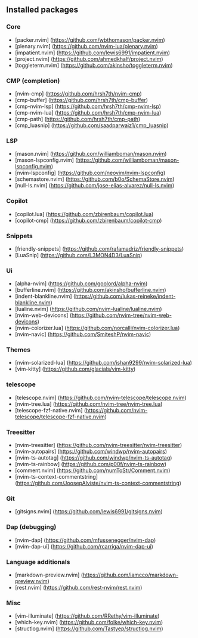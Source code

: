 ## Installed packages

### Core
- [packer.nvim] (https://github.com/wbthomason/packer.nvim)
- [plenary.nvim] (https://github.com/nvim-lua/plenary.nvim)
- [impatient.nvim] (https://github.com/lewis6991/impatient.nvim)
- [project.nvim] (https://github.com/ahmedkhalf/project.nvim)
- [toggleterm.nvim] (https://github.com/akinsho/toggleterm.nvim)

### CMP (completion)
- [nvim-cmp] (https://github.com/hrsh7th/nvim-cmp)
- [cmp-buffer] (https://github.com/hrsh7th/cmp-buffer)
- [cmp-nvim-lsp] (https://github.com/hrsh7th/cmp-nvim-lsp)
- [cmp-nvim-lua] (https://github.com/hrsh7th/cmp-nvim-lua)
- [cmp-path] (https://github.com/hrsh7th/cmp-path)
- [cmp\_luasnip] (https://github.com/saadparwaiz1/cmp_luasnip)

### LSP
- [mason.nvim] (https://github.com/williamboman/mason.nvim)
- [mason-lspconfig.nvim] (https://github.com/williamboman/mason-lspconfig.nvim)
- [nvim-lspconfig] (https://github.com/neovim/nvim-lspconfig)
- [schemastore.nvim] (https://github.com/b0o/SchemaStore.nvim)
- [null-ls.nvim] (https://github.com/jose-elias-alvarez/null-ls.nvim)

### Copilot
- [copilot.lua] (https://github.com/zbirenbaum/copilot.lua)
- [copilot-cmp] (https://github.com/zbirenbaum/copilot-cmp)

### Snippets
- [friendly-snippets] (https://github.com/rafamadriz/friendly-snippets)
- [LuaSnip] (https://github.com/L3MON4D3/LuaSnip)

### Ui
- [alpha-nvim] (https://github.com/goolord/alpha-nvim)
- [bufferline.nvim] (https://github.com/akinsho/bufferline.nvim)
- [indent-blankline.nvim] (https://github.com/lukas-reineke/indent-blankline.nvim)
- [lualine.nvim] (https://github.com/nvim-lualine/lualine.nvim)
- [nvim-web-devicons] (https://github.com/nvim-tree/nvim-web-devicons)
- [nvim-colorizer.lua] (https://github.com/norcalli/nvim-colorizer.lua)
- [nvim-navic] (https://github.com/SmiteshP/nvim-navic)

### Themes
- [nvim-solarized-lua] (https://github.com/ishan9299/nvim-solarized-lua)
- [vim-kitty] (https://github.com/glacials/vim-kitty)

### telescope
- [telescope.nvim] (https://github.com/nvim-telescope/telescope.nvim)
- [nvim-tree.lua] (https://github.com/nvim-tree/nvim-tree.lua)
- [telescope-fzf-native.nvim] (https://github.com/nvim-telescope/telescope-fzf-native.nvim)

### Treesitter
- [nvim-treesitter] (https://github.com/nvim-treesitter/nvim-treesitter)
- [nvim-autopairs] (https://github.com/windwp/nvim-autopairs)
- [nvim-ts-autotag] (https://github.com/windwp/nvim-ts-autotag)
- [nvim-ts-rainbow] (https://github.com/p00f/nvim-ts-rainbow)
- [comment.nvim] (https://github.com/numToStr/Comment.nvim)
- [nvim-ts-context-commentstring] (https://github.com/JoosepAlviste/nvim-ts-context-commentstring)

### Git
- [gitsigns.nvim] (https://github.com/lewis6991/gitsigns.nvim)

### Dap (debugging)
- [nvim-dap] (https://github.com/mfussenegger/nvim-dap)
- [nvim-dap-ui] (https://github.com/rcarriga/nvim-dap-ui)

### Language additionals
- [markdown-preview.nvim] (https://github.com/iamcco/markdown-preview.nvim)
- [rest.nvim] (https://github.com/rest-nvim/rest.nvim)

### Misc
- [vim-illuminate] (https://github.com/RRethy/vim-illuminate)
- [which-key.nvim] (https://github.com/folke/which-key.nvim)
- [structlog.nvim] (https://github.com/Tastyep/structlog.nvim)
